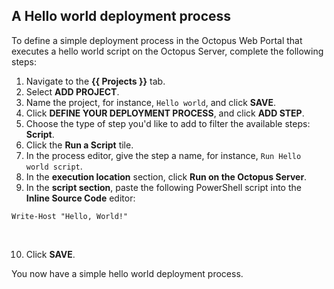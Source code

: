 ## A Hello world deployment process

To define a simple deployment process in the Octopus Web Portal that executes a hello world script on the Octopus Server, complete the following steps:

1. Navigate to the **{{ Projects }}** tab.
2. Select **ADD PROJECT**.
3. Name the project, for instance, `Hello world`, and click **SAVE**.
4. Click **DEFINE YOUR DEPLOYMENT PROCESS**, and click **ADD STEP**.
5. Choose the type of step you'd like to add to filter the available steps: **Script**.
6. Click the **Run a Script** tile.
7. In the process editor, give the step a name, for instance, `Run Hello world script`.
8. In the **execution location** section, click **Run on the Octopus Server**.
9. In the **script section**, paste the following PowerShell script into the **Inline Source Code** editor:


```
Write-Host "Hello, World!"
```
​

10. Click **SAVE**.

You now have a simple hello world deployment process. 
